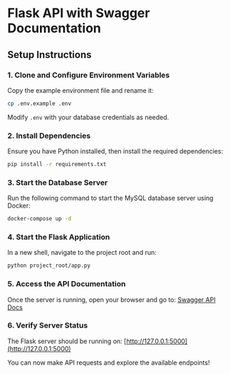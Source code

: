# Flask API with Swagger Documentation

## Setup Instructions

### 1. Clone and Configure Environment Variables
Copy the example environment file and rename it:
```sh
cp .env.example .env
```
Modify `.env` with your database credentials as needed.

### 2. Install Dependencies
Ensure you have Python installed, then install the required dependencies:
```sh
pip install -r requirements.txt
```

### 3. Start the Database Server
Run the following command to start the MySQL database server using Docker:
```sh
docker-compose up -d
```

### 4. Start the Flask Application
In a new shell, navigate to the project root and run:
```sh
python project_root/app.py
```

### 5. Access the API Documentation
Once the server is running, open your browser and go to:
[Swagger API Docs](http://localhost:5000/apidocs/#/)

### 6. Verify Server Status
The Flask server should be running on:
[http://127.0.0.1:5000](http://127.0.0.1:5000)

You can now make API requests and explore the available endpoints!

